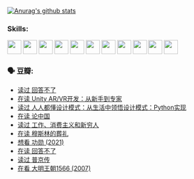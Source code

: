 
[![Anurag's github stats](https://github-readme-stats.vercel.app/api?username=w940853815)](https://github.com/anuraghazra/github-readme-stats)

### Skills:

<code><img height="32" src="https://cdn.jsdelivr.net/npm/simple-icons@v5/icons/python.svg"></code>
<code><img height="32" src="https://cdn.jsdelivr.net/npm/simple-icons@v5/icons/javascript.svg"></code>
<code><img height="32" src="https://cdn.jsdelivr.net/npm/simple-icons@v5/icons/django.svg"></code>
<code><img height="32" src="https://cdn.jsdelivr.net/npm/simple-icons@v5/icons/flask.svg"></code>
<code><img height="32" src="https://cdn.jsdelivr.net/npm/simple-icons@v5/icons/vuetify.svg"></code>
<code><img height="32" src="https://cdn.jsdelivr.net/npm/simple-icons@v5/icons/git.svg"></code>
<code><img height="32" src="https://cdn.jsdelivr.net/npm/simple-icons@v5/icons/docker.svg"></code>
<code><img height="32" src="https://cdn.jsdelivr.net/npm/simple-icons@v5/icons/postgresql.svg"></code>
<code><img height="32" src="https://cdn.jsdelivr.net/npm/simple-icons@v5/icons/elasticsearch.svg"></code>
<code><img height="32" src="https://cdn.jsdelivr.net/npm/simple-icons@v5/icons/macos.svg"></code>
<code><img height="32" src="https://cdn.jsdelivr.net/npm/simple-icons@v5/icons/linux.svg"></code>

### 🗣 豆瓣:

<!-- DOUBAN-ACTIVITIES:START -->
- [读过 回答不了](https://www.douban.com/people/136069238/status/3812155932/?_i=48405042)
- [在读 Unity AR/VR开发：从新手到专家](https://www.douban.com/people/136069238/status/3810864648/?_i=48405042)
- [读过 人人都懂设计模式：从生活中领悟设计模式：Python实现](https://www.douban.com/people/136069238/status/3806334005/?_i=48405042)
- [在读 论中国](https://www.douban.com/people/136069238/status/3805671678/?_i=48405042)
- [读过 工作、消费主义和新穷人](https://www.douban.com/people/136069238/status/3803834644/?_i=48405042)
- [在读 穆斯林的葬礼](https://www.douban.com/people/136069238/status/3802824932/?_i=48405042)
- [想看 功勋‎ (2021)](https://www.douban.com/people/136069238/status/3802127044/?_i=48405042)
- [在读 回答不了](https://www.douban.com/people/136069238/status/3802078489/?_i=48405042)
- [读过 普京传](https://www.douban.com/people/136069238/status/3802076688/?_i=48405042)
- [在看 大明王朝1566‎ (2007)](https://www.douban.com/people/136069238/status/3800275133/?_i=48405042)
<!-- DOUBAN-ACTIVITIES:END -->
<!--
**w940853815/w940853815** is a ✨ _special_ ✨ repository because its `README.md` (this file) appears on your GitHub profile.

Here are some ideas to get you started:

- 🔭 I’m currently working on ...
- 🌱 I’m currently learning ...
- 👯 I’m looking to collaborate on ...
- 🤔 I’m looking for help with ...
- 💬 Ask me about ...
- 📫 How to reach me: ...
- 😄 Pronouns: ...
- ⚡ Fun fact: ...
-->
